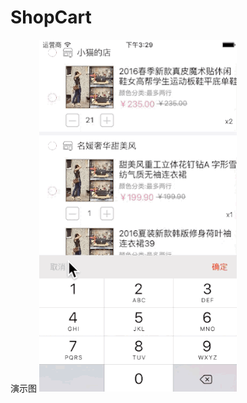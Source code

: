 # ShopCart
演示图
![image](https://github.com/Huyusha25/ShopCart/blob/master/2016-08-31%2015_46_56.gif)
